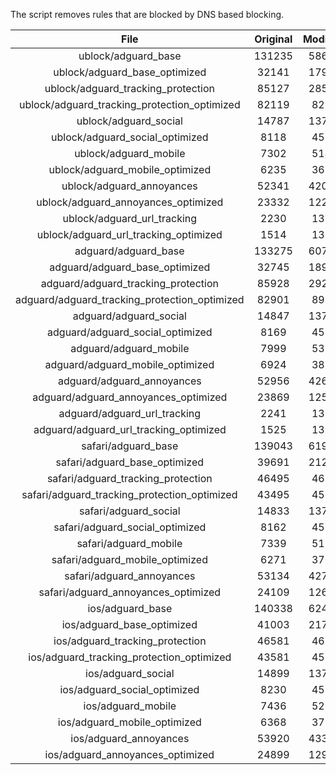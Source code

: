 The script removes rules that are blocked by DNS based blocking.


| File | Original | Modified |
|:----:|:-----:|:-----:|
| ublock/adguard_base | 131235 | 58682 |
| ublock/adguard_base_optimized | 32141 | 17952 |
| ublock/adguard_tracking_protection | 85127 | 28525 |
| ublock/adguard_tracking_protection_optimized | 82119 | 8213 |
| ublock/adguard_social | 14787 | 13707 |
| ublock/adguard_social_optimized | 8118 | 4529 |
| ublock/adguard_mobile | 7302 | 5141 |
| ublock/adguard_mobile_optimized | 6235 | 3672 |
| ublock/adguard_annoyances | 52341 | 42087 |
| ublock/adguard_annoyances_optimized | 23332 | 12278 |
| ublock/adguard_url_tracking | 2230 | 1356 |
| ublock/adguard_url_tracking_optimized | 1514 | 1353 |
| adguard/adguard_base | 133275 | 60765 |
| adguard/adguard_base_optimized | 32745 | 18981 |
| adguard/adguard_tracking_protection | 85928 | 29267 |
| adguard/adguard_tracking_protection_optimized | 82901 | 8939 |
| adguard/adguard_social | 14847 | 13770 |
| adguard/adguard_social_optimized | 8169 | 4578 |
| adguard/adguard_mobile | 7999 | 5328 |
| adguard/adguard_mobile_optimized | 6924 | 3852 |
| adguard/adguard_annoyances | 52956 | 42614 |
| adguard/adguard_annoyances_optimized | 23869 | 12573 |
| adguard/adguard_url_tracking | 2241 | 1365 |
| adguard/adguard_url_tracking_optimized | 1525 | 1362 |
| safari/adguard_base | 139043 | 61973 |
| safari/adguard_base_optimized | 39691 | 21269 |
| safari/adguard_tracking_protection | 46495 | 4664 |
| safari/adguard_tracking_protection_optimized | 43495 | 4512 |
| safari/adguard_social | 14833 | 13752 |
| safari/adguard_social_optimized | 8162 | 4563 |
| safari/adguard_mobile | 7339 | 5183 |
| safari/adguard_mobile_optimized | 6271 | 3708 |
| safari/adguard_annoyances | 53134 | 42714 |
| safari/adguard_annoyances_optimized | 24109 | 12649 |
| ios/adguard_base | 140338 | 62481 |
| ios/adguard_base_optimized | 41003 | 21774 |
| ios/adguard_tracking_protection | 46581 | 4674 |
| ios/adguard_tracking_protection_optimized | 43581 | 4522 |
| ios/adguard_social | 14899 | 13791 |
| ios/adguard_social_optimized | 8230 | 4584 |
| ios/adguard_mobile | 7436 | 5228 |
| ios/adguard_mobile_optimized | 6368 | 3750 |
| ios/adguard_annoyances | 53920 | 43385 |
| ios/adguard_annoyances_optimized | 24899 | 12978 |